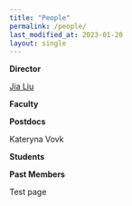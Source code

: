 ```yaml
---
title: "People"
permalink: /people/
last_modified_at: 2023-01-20
layout: single
---
```



**Director**

[Jia Liu](https://liuxx479.github.io/)

**Faculty**

**Postdocs**

Kateryna Vovk

**Students**

**Past Members**



Test page

